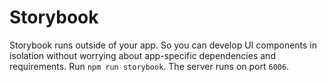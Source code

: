 # Storybook

Storybook runs outside of your app. So you can develop UI components in isolation without worrying about app-specific dependencies and requirements.
Run `npm run storybook`. The server runs on port `6006`.
